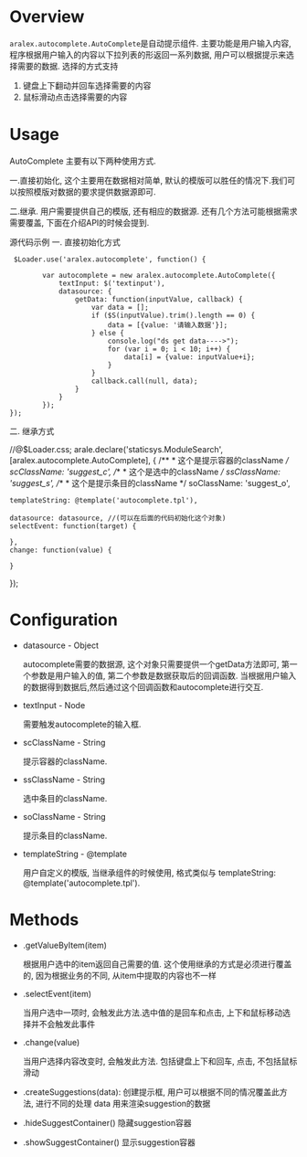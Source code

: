 Overview
========

`aralex.autocomplete.AutoComplete`是自动提示组件. 主要功能是用户输入内容, 程序根据用户输入的内容以下拉列表的形返回一系列数据, 用户可以根据提示来选择需要的数据. 
选择的方式支持

1. 键盘上下翻动并回车选择需要的内容
2. 鼠标滑动点击选择需要的内容

Usage
=====


AutoComplete 主要有以下两种使用方式.

一.直接初始化, 这个主要用在数据相对简单, 默认的模版可以胜任的情况下.我们可以按照模版对数据的要求提供数据源即可.

二.继承. 用户需要提供自己的模版, 还有相应的数据源. 还有几个方法可能根据需求需要覆盖, 下面在介绍API的时候会提到.


源代码示例
一. 直接初始化方式

     $Loader.use('aralex.autocomplete', function() {
                
            var autocomplete = new aralex.autocomplete.AutoComplete({
                textInput: $('textinput'),
                datasource: {
                    getData: function(inputValue, callback) {
                        var data = [];
                        if ($S(inputValue).trim().length == 0) {
                            data = [{value: '请输入数据'}];
                        } else {
                            console.log("ds get data---->");
                            for (var i = 0; i < 10; i++) {
                                data[i] = {value: inputValue+i};
                            }
                        }
                        callback.call(null, data);
                    }
                }
            });
    });

二. 继承方式

//@$Loader.css;
arale.declare('staticsys.ModuleSearch', [aralex.autocomplete.AutoComplete], {
    /**
     * 这个是提示容器的className
     */
    scClassName: 'suggest_c',
    /**
     * 这个是选中的className
     */
    ssClassName: 'suggest_s',
    /**
     * 这个是提示条目的className
     */
    soClassName: 'suggest_o',

    templateString: @template('autocomplete.tpl'),

    datasource: datasource, //(可以在后面的代码初始化这个对象)
    selectEvent: function(target) {
    
    },
    change: function(value) {
    
    }
});
    
Configuration
=============

*   datasource - Object 

    autocomplete需要的数据源, 这个对象只需要提供一个getData方法即可, 第一个参数是用户输入的值, 第二个参数是数据获取后的回调函数. 当根据用户输入的数据得到数据后,然后通过这个回调函数和autocomplete进行交互.

*   textInput - Node

    需要触发autocomplete的输入框.

*   scClassName - String

    提示容器的className.

*   ssClassName - String

    选中条目的className.

*   soClassName - String
    
    提示条目的className.

*   templateString - @template
    
    用户自定义的模版, 当继承组件的时候使用, 格式类似与 templateString: @template('autocomplete.tpl').


Methods
=======

*   .getValueByItem(item)
    
    根据用户选中的item返回自己需要的值. 这个使用继承的方式是必须进行覆盖的, 因为根据业务的不同, 从item中提取的内容也不一样

*   .selectEvent(item)

    当用户选中一项时, 会触发此方法.选中值的是回车和点击, 上下和鼠标移动选择并不会触发此事件

*   .change(value)
    
    当用户选择内容改变时, 会触发此方法. 包括键盘上下和回车, 点击, 不包括鼠标滑动
    
*   .createSuggestions(data):
    创建提示框, 用户可以根据不同的情况覆盖此方法, 进行不同的处理
    data 用来渲染suggestion的数据

*   .hideSuggestContainer()
    隐藏suggestion容器

*   .showSuggestContainer()
    显示suggestion容器
